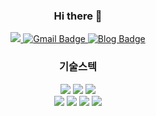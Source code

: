   <div align=center>

### Hi there 👋

<a href="https://hits.seeyoufarm.com/" rel="nofollow">
<img src="https://hits.seeyoufarm.com/api/count/incr/badge.svg?url=https%3A%2F%2Fgithub.com%2Fckdgus08&count_bg=%2379C83D&title_bg=%23555555&icon=&icon_color=%23E7E7E7&title=hits&edge_flat=false" style="max-width:100%;">
</a>

<a href="mailto:atssajoa@gmail.com" rel="nofollow">
<img src="https://camo.githubusercontent.com/eb30675c8ccc90182c9976825c0c6ff142d1f6b1eb8cac545fcf3494f94e09ea/68747470733a2f2f696d672e736869656c64732e696f2f62616467652f476d61696c2d6431343833363f7374796c653d666c61742d737175617265266c6f676f3d476d61696c266c6f676f436f6c6f723d7768697465266c696e6b3d6d61696c746f3a6a6a756865653039313340676d61696c2e636f6d" alt="Gmail Badge" data-canonical-src="https://img.shields.io/badge/Gmail-d14836?style=flat-square&amp;logo=Gmail&amp;logoColor=white&amp;link=mailto:atssajoa@gmail.com" style="max-width:100%;">
</a>

<a href="https://ckdgus.tistory.com/" rel="nofollow">
<img src="https://camo.githubusercontent.com/64f057ff7601565f95dd84556b5a7da298d4a4c8ca286edff1ede6b1466c6674/687474703a2f2f696d672e736869656c64732e696f2f62616467652f2d426c6f672d627269676874677265656e3f7374796c653d666c61742d737175617265266c6f676f3d464635373232266c696e6b3d68747470733a2f2f626c6f672e6e617665722e636f6d2f6368616a75687569313233" alt="Blog Badge" data-canonical-src="http://img.shields.io/badge/-Blog-brightgreen?style=flat-square&amp;logo=FF5722&amp;link=https://ckdgus.tistory.com/" style="max-width:100%;">
  </a>
  
  </div>
  
  
  <div align=center>
  
  ### 기술스텍
  
  <img src="https://img.shields.io/badge/-SpringBoot-6DB33F?style=flat-square&logo=Spring&logoColor=white"/>
  <img src="https://img.shields.io/badge/-Java-007396?style=flat-square&logo=Java&logoColor=white"/>
  <img src="https://img.shields.io/badge/-Mysql-4479A1?style=flat-square&logo=Mysql&logoColor=white"/>

  </div>
  <div align=center>

  <img src="https://img.shields.io/badge/-Matlab-0076A8?style=flat-square&logo=Mathworks&logoColor=white"/>
  <img src="https://img.shields.io/badge/-Arduino-00979D?style=flat-square&logo=Arduino&logoColor=white"/>
  <img src="https://img.shields.io/badge/-Python-3776AB?style=flat-square&logo=Python&logoColor=white"/>
  <img src="https://img.shields.io/badge/-GitHub-181717?style=flat-square&logo=GitHub&logoColor=white"/>
  
  </div>
